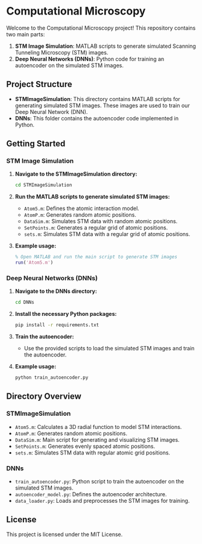 # Computational Microscopy

Welcome to the Computational Microscopy project! This repository contains two main parts:

1. **STM Image Simulation**: MATLAB scripts to generate simulated Scanning Tunneling Microscopy (STM) images.
2. **Deep Neural Networks (DNNs)**: Python code for training an autoencoder on the simulated STM images.

## Project Structure

- **STMImageSimulation**: This directory contains MATLAB scripts for generating simulated STM images. These images are used to train our Deep Neural Network (DNN).
- **DNNs**: This folder contains the autoencoder code implemented in Python.

## Getting Started

### STM Image Simulation

1. **Navigate to the STMImageSimulation directory:**
    ```sh
    cd STMImageSimulation
    ```

2. **Run the MATLAB scripts to generate simulated STM images:**
    - `Atom5.m`: Defines the atomic interaction model.
    - `AtomP.m`: Generates random atomic positions.
    - `DataSim.m`: Simulates STM data with random atomic positions.
    - `SetPoints.m`: Generates a regular grid of atomic positions.
    - `sets.m`: Simulates STM data with a regular grid of atomic positions.

3. **Example usage:**
    ```matlab
    % Open MATLAB and run the main script to generate STM images
    run('Atom5.m')


### Deep Neural Networks (DNNs)

1. **Navigate to the DNNs directory:**
    ```sh
    cd DNNs
    ```

2. **Install the necessary Python packages:**
    ```sh
    pip install -r requirements.txt
    ```

3. **Train the autoencoder:**
    - Use the provided scripts to load the simulated STM images and train the autoencoder.


4. **Example usage:**
    ```sh
    python train_autoencoder.py


## Directory Overview

### STMImageSimulation

- `Atom5.m`: Calculates a 3D radial function to model STM interactions.
- `AtomP.m`: Generates random atomic positions.
- `DataSim.m`: Main script for generating and visualizing STM images.
- `SetPoints.m`: Generates evenly spaced atomic positions.
- `sets.m`: Simulates STM data with regular atomic grid positions.

### DNNs


- `train_autoencoder.py`: Python script to train the autoencoder on the simulated STM images.
- `autoencoder_model.py`: Defines the autoencoder architecture.
- `data_loader.py`: Loads and preprocesses the STM images for training.

## License

This project is licensed under the MIT License.

